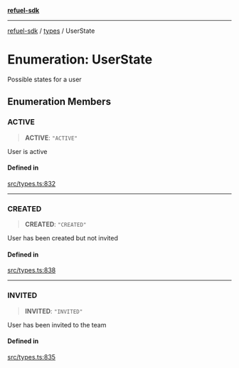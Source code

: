 [**refuel-sdk**](../../README.md)

***

[refuel-sdk](../../modules.md) / [types](../README.md) / UserState

# Enumeration: UserState

Possible states for a user

## Enumeration Members

### ACTIVE

> **ACTIVE**: `"ACTIVE"`

User is active

#### Defined in

[src/types.ts:832](https://github.com/refuel-ai/refuel-sdk/blob/4c2ff8dd3473ca3a77a7beb7cac6d4e017c1d0e0/src/types.ts#L832)

***

### CREATED

> **CREATED**: `"CREATED"`

User has been created but not invited

#### Defined in

[src/types.ts:838](https://github.com/refuel-ai/refuel-sdk/blob/4c2ff8dd3473ca3a77a7beb7cac6d4e017c1d0e0/src/types.ts#L838)

***

### INVITED

> **INVITED**: `"INVITED"`

User has been invited to the team

#### Defined in

[src/types.ts:835](https://github.com/refuel-ai/refuel-sdk/blob/4c2ff8dd3473ca3a77a7beb7cac6d4e017c1d0e0/src/types.ts#L835)
